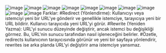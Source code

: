 ![image](https://github.com/user-attachments/assets/948d335d-548b-411f-9f84-b95d6c02c6f3)
![image](https://github.com/user-attachments/assets/01694bc0-dddd-410e-88cc-74083be2788e)
![image](https://github.com/user-attachments/assets/34e8711c-427d-4b6a-86ba-41d76d8398ba)
![image](https://github.com/user-attachments/assets/9f05e437-58bf-4374-b0f4-a9d98509b0a4)
![image](https://github.com/user-attachments/assets/6d8fcd96-af12-4b13-9df7-28ad4cc74062)
![image](https://github.com/user-attachments/assets/0df8e2a9-205c-4f17-b90e-30c2bceea9e2)
![image](https://github.com/user-attachments/assets/ca1bf96a-4340-4e7a-8df4-0d37efb07f0e)
![image](https://github.com/user-attachments/assets/a3589b9e-9335-4ae3-82d1-1ab66ad12bed)
![image](https://github.com/user-attachments/assets/c5a727ff-3290-46f3-8d7d-e2e113faa4d8)
![image](https://github.com/user-attachments/assets/ca3b00ad-317e-46e6-aed2-126ecb97783e)
Farklar:
#Redirect (Yönlendirme): Kullanıcıyı veya istemciyi yeni bir URL'ye gönderir ve genellikle istemciye, tarayıcıya yeni bir URL bildirir. Kullanıcı tarayıcıda yeni URL'yi görür.
#Rewrite (Yeniden Yazma): URL'yi sunucu düzeyinde değiştirir, ancak istemci bu değişikliği görmez. Bu, URL'nin sunucu tarafından nasıl işleneceğini belirler.
#Özetle, redirects kullanıcının tarayıcısında görünür ve yeni bir sayfaya yönlendirir, rewrites ise arka planda URL'yi değiştirir ama istemciye yansımaz.

